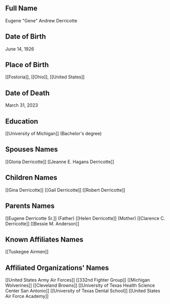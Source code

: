 ## Full Name
Eugene "Gene" Andrew Derricotte

## Date of Birth
June 14, 1926

## Place of Birth
[[Fostoria]], [[Ohio]], [[United States]]

## Date of Death
March 31, 2023

## Education
 [[University of Michigan]] (Bachelor's degree)

## Spouses Names
 [[Gloria Derricotte]]
 [[Jeanne E. Hagans Derricotte]]

## Children Names
 [[Gina Derricotte]]
 [[Gail Derricotte]]
[[Robert Derricotte]]
## Parents Names
 [[Eugene Derricotte Sr.]] (Father)
 [[Helen Derricotte]] (Mother)
 [[Clarence C. Derricotte]]
 [[Bessie M. Anderson]]

## Known Affiliates Names
 [[Tuskegee Airmen]]

## Affiliated Organizations' Names
 [[United States Army Air Forces]]
 [[332nd Fighter Group]]
 [[Michigan Wolverines]]
 [[Cleveland Browns]]
 [[University of Texas Health Science Center San Antonio]]
 [[University of Texas Dental School]]
 [[United States Air Force Academy]]

